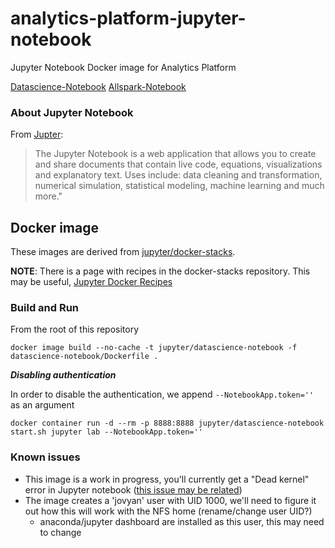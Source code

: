 # analytics-platform-jupyter-notebook
Jupyter Notebook Docker image for Analytics Platform

[Datascience-Notebook](https://quay.io/repository/mojanalytics/datascience-notebook)
[Allspark-Notebook](https://quay.io/repository/mojanalytics/all-spark)

### About Jupyter Notebook
From [Jupter](http://jupyter.org):
> The Jupyter Notebook is a web application that allows you to create and share documents that contain live code, equations,
> visualizations and explanatory text. Uses include: data cleaning and transformation, numerical simulation, statistical
> modeling, machine learning and much more."

## Docker image
These images are derived from [jupyter/docker-stacks](https://github.com/jupyter/docker-stacks/blob/master/README.md).

**NOTE**: There is a page with recipes in the docker-stacks repository. This may be useful, [Jupyter Docker Recipes](https://github.com/jupyter/docker-stacks/wiki/Docker-Recipes)

### Build and Run
From the root of this repository
```
docker image build --no-cache -t jupyter/datascience-notebook -f datascience-notebook/Dockerfile .
```

__*Disabling authentication*__

In order to disable the authentication, we append `--NotebookApp.token=''` as an argument

```
docker container run -d --rm -p 8888:8888 jupyter/datascience-notebook start.sh jupyter lab --NotebookApp.token=''
```
 
### Known issues
 - This image is a work in progress, you'll currently get a "Dead kernel" error in Jupyter notebook ([this issue may be related](https://github.com/jupyter/docker-stacks/issues/337))
 - The image creates a 'jovyan' user with UID 1000, we'll need to figure it out how this will work with the NFS home (rename/change user UID?)
   - anaconda/jupyter dashboard are installed as this user, this may need to change
